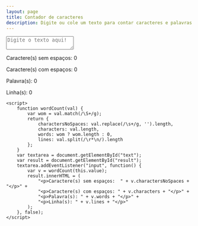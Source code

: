 ```yaml
---
layout: page
title: Contador de caracteres
description: Digite ou cole um texto para contar caracteres e palavras
---
```


<article class="grid row" role="main">
    <div class="counter-factors col">
        <textarea id="text" placeholder="Digite o texto aqui!"></textarea>
        <div class="result" id="result">
            <p>Caractere(s) sem espaços: 0</p>
            <p>Caractere(s) com espaços: 0</p>
            <p>Palavra(s): 0</p>
            <p>Linha(s): 0</p>
        </div>
    </div>

    <script>
        function wordCount(val) {
            var wom = val.match(/\S+/g);
            return {
                charactersNoSpaces: val.replace(/\s+/g, '').length,
                characters: val.length,
                words: wom ? wom.length : 0,
                lines: val.split(/\r*\n/).length
            };
        }
        var textarea = document.getElementById("text");
        var result = document.getElementById("result");
        textarea.addEventListener("input", function() {
            var v = wordCount(this.value);
            result.innerHTML = (
                "<p>Caractere(s) sem espaços:  " + v.charactersNoSpaces + "</p>" +
                "<p>Caractere(s) com espaços: " + v.characters + "</p>" +
                "<p>Palavra(s): " + v.words + "</p>" +
                "<p>Linha(s): " + v.lines + "</p>"
            );
        }, false);
    </script>
</article>